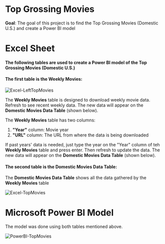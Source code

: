 # Top Grossing Movies
<b>Goal</b>: The goal of this project is to find the Top Grossing Movies (Domestic U.S.) and create a Power BI model


# Excel Sheet 
<h4>The following tables are used to create a Power BI model of the Top Grossing Movies (Domestic U.S.)</h4>

<h4>The first table is the <b>Weekly Movies</b>:</h4>

![Excel-LeftTopMovies](https://user-images.githubusercontent.com/110753469/196090257-d65855c4-2a0f-49da-8cdd-3c4caee72296.PNG)

The <b>Weekly Movies</b> table is designed to download weekly movie data. <br>Refresh to see recent weekly data. The new data will appear on the <b>Domestic Movies Data Table</b> (shown below).</br>

The <b>Weekly Movies</b> table has two columns: 
<ol>
  <li> <b>"Year"</b> column: Movie year</li>
  <li> <b>"URL"</b> column: The URL from where the data is being downloaded</li>
</ol>
If past years' data is needed, just type the year on the "Year" column of teh <b>Weekly Movies</b> table and press enter. Then refresh to update the data. The new data will appear on the <b>Domestic Movies Data Table</b> (shown below).

<h4>The second table is the <b>Domestic Movies Data Table</b>:</h4>
The <b>Domestic Movies Data Table</b> shows all the data gathered by the <b>Weekly Movies</b> table

![Excel-TopMovies](https://user-images.githubusercontent.com/110753469/196091424-c67de003-17f7-4bff-9a65-8becfc8202a9.PNG)



# Microsoft Power BI Model
The model was done using both tables mentioned above.

![PowerBI-TopMovies](https://user-images.githubusercontent.com/110753469/195773317-1e6220a6-3a3e-47ca-949f-580c491bf184.PNG)

